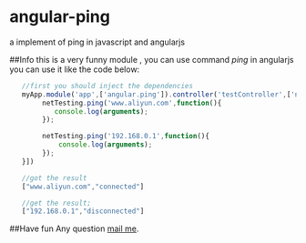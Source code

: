 angular-ping
============

a implement of ping in javascript and angularjs

##Info
this is a very funny module , you can use command <i>ping</i> in angularjs
you can use it like the code below:
```javascript
   //first you should inject the dependencies
   myApp.module('app',['angular.ping']).controller('testController',['netTesting',function(netTesting){
        netTesting.ping('www.aliyun.com',function(){
           console.log(arguments);
        });

        netTesting.ping('192.168.0.1',function(){
            console.log(arguments);
        });
   }])

   //got the result
   ["www.aliyun.com","connected"]

   //get the result;
   ["192.168.0.1","disconnected"]
```

##Have fun
Any question <a href="mailto:zhongwei.lzw@alibaba-inc.com">mail me</a>.